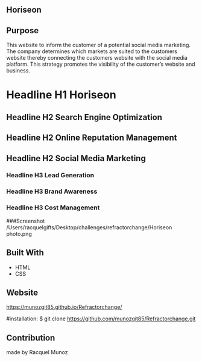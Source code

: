 ## Horiseon


## Purpose
This website to inform the customer of a potential social media marketing. The company determines which markets are suited to the customers website thereby connecting the customers website with the social media platform. This strategy promotes the visibility of the customer’s website and business. 


# Headline H1 Horiseon
## Headline H2 Search Engine Optimization
## Headline H2 Online Reputation Management
## Headline H2 Social Media Marketing
### Headline H3  Lead Generation
### Headline H3 Brand Awareness
### Headline H3 Cost Management

###Screenshot
/Users/racquelgifts/Desktop/challenges/refractorchange/Horiseon photo.png

## Built With
* HTML
* CSS

## Website
https://munozgit85.github.io/Refractorchange/

#installation: 
$ git clone  https://github.com/munozgit85/Refractorchange.git



## Contribution
made by Racquel Munoz 
